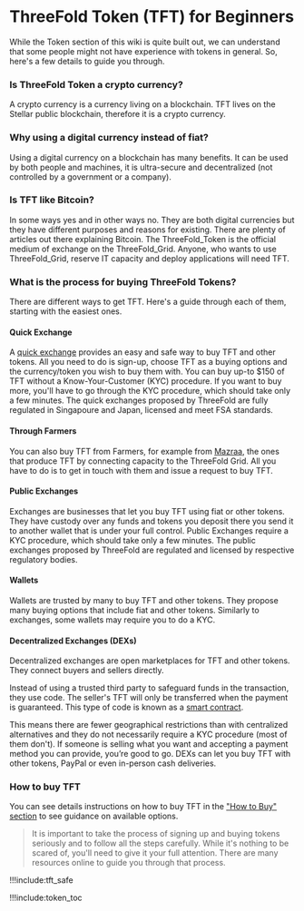 # ThreeFold Token (TFT) for Beginners

While the Token section of this wiki is quite built out, we can understand that some people might not have experience with tokens in general. So, here's a few details to guide you through.

### Is ThreeFold Token a crypto currency?

A crypto currency is a currency living on a blockchain. TFT lives on the Stellar public blockchain, therefore it is a crypto currency. 

### Why using a digital currency instead of fiat?

Using a digital currency on a blockchain has many benefits. It can be used by both people and machines, it is ultra-secure and decentralized (not controlled by a government or a company). 

### Is TFT like Bitcoin?

In some ways yes and in other ways no. They are both digital currencies but they have different purposes and reasons for existing. There are plenty of articles out there explaining Bitcoin. The ThreeFold_Token is the official medium of exchange on the ThreeFold_Grid. Anyone, who wants to use ThreeFold_Grid, reserve IT capacity and deploy applications will need TFT.

### What is the process for buying ThreeFold Tokens?

There are different ways to get TFT. Here's a guide through each of them, starting with the easiest ones. 

#### Quick Exchange

A [quick exchange](tft_liquid_quick_exchange) provides an easy and safe way to buy TFT and other tokens. All you need to do is sign-up, choose TFT as a buying options and the currency/token you wish to buy them with. You can buy up-to $150 of TFT without a Know-Your-Customer (KYC) procedure. If you want to buy more, you'll have to go through the KYC procedure, which should take only a few minutes. The quick exchanges proposed by ThreeFold are fully regulated in Singapoure and Japan, licensed and meet FSA standards.

#### Through Farmers

You can also buy TFT from Farmers, for example from [Mazraa](threefold:mazraa), the ones that produce TFT by connecting capacity to the ThreeFold Grid. All you have to do is to get in touch with them and issue a request to buy TFT.

#### Public Exchanges

Exchanges are businesses that let you buy TFT using fiat or other tokens. They have custody over any funds and tokens you deposit there you send it to another wallet that is under your full control. Public Exchanges require a KYC procedure, which should take only a few minutes. The public exchanges proposed by ThreeFold are regulated and licensed by respective regulatory bodies. 

#### Wallets

Wallets are trusted by many to buy TFT and other tokens. They propose many buying options that include fiat and other tokens. Similarly to exchanges, some wallets may require you to do a KYC. 

#### Decentralized Exchanges (DEXs)

Decentralized exchanges are open marketplaces for TFT and other tokens. They connect buyers and sellers directly.

Instead of using a trusted third party to safeguard funds in the transaction, they use code. The seller's TFT will only be transferred when the payment is guaranteed. This type of code is known as a [smart contract](https://www.investopedia.com/terms/s/smart-contracts.asp).

This means there are fewer geographical restrictions than with centralized alternatives and they do not necessarily require a KYC procedure (most of them don't). If someone is selling what you want and accepting a payment method you can provide, you’re good to go. DEXs can let you buy TFT with other tokens, PayPal or even in-person cash deliveries. 

### How to buy TFT

You can see details instructions on how to buy TFT in the ["How to Buy" section](how_to_buy) to see guidance on available options. 

> It is important to take the process of signing up and buying tokens seriously and to follow all the steps carefully. While it's nothing to be scared of, you'll need to give it your full attention. There are many resources online to  guide you through that process.

!!!include:tft_safe

!!!include:token_toc